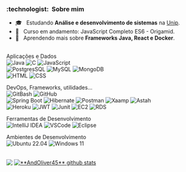 <h3> :technologist: &nbsp;Sobre mim </h3>

- 🎓 &nbsp; Estudando **Análise e desenvolvimento de sistemas** na <a href="https://www.unip.br/">Unip</a>.
- :page_facing_up: &nbsp; Curso em andamento: JavaScript Completo ES6 - Origamid.
- 🌱 &nbsp; Aprendendo mais sobre **Frameworks Java, React e Docker**.</br></br>

Aplicações e Dados</br>
![Java](https://img.shields.io/badge/Java-ED8B00?style=for-the-badge&logo=java&logoColor=white)
![C](https://img.shields.io/badge/C-A8B9CC.svg?style=for-the-badge&logo=C&logoColor=black)
![JavaScript](https://img.shields.io/badge/JavaScript-F7DF1E.svg?style=for-the-badge&logo=JavaScript&logoColor=black)</br>
![PostgresSQL](https://img.shields.io/badge/PostgreSQL-4169E1.svg?style=for-the-badge&logo=PostgreSQL&logoColor=white)
![MySQL](https://img.shields.io/badge/MySQL-005C84?style=for-the-badge&logo=mysql&logoColor=white)
![MongoDB](https://img.shields.io/badge/MongoDB-47A248.svg?style=for-the-badge&logo=MongoDB&logoColor=white)</br>
![HTML](https://img.shields.io/badge/HTML5-E34F26.svg?style=for-the-badge&logo=HTML5&logoColor=white)
![CSS](https://img.shields.io/badge/CSS3-1572B6.svg?style=for-the-badge&logo=CSS3&logoColor=white)

DevOps, Frameworks, utilidades...</br>
![GitBash](https://img.shields.io/badge/-GitBash-333333?style=for-the-badge&logo=git)
![GitHub](https://img.shields.io/badge/-GitHub-333333?style=for-the-badge&logo=github)</br>
![Spring Boot](https://img.shields.io/badge/Spring%20Boot-6DB33F.svg?style=for-the-badge&logo=Spring-Boot&logoColor=white)
![Hibernate](https://img.shields.io/badge/Hibernate-59666C.svg?style=for-the-badge&logo=Hibernate&logoColor=white)
![Postman](https://img.shields.io/badge/Postman-FF6C37.svg?style=for-the-badge&logo=Postman&logoColor=white)
![Xaamp](https://img.shields.io/badge/Xampp-F37623?style=for-the-badge&amp;logo=xampp&amp;logoColor=white)
![Astah](https://img.shields.io/badge/Astah-ED8B00?style=for-the-badge&logo=astah&logoColor=white)</br>
![Heroku](https://img.shields.io/badge/Heroku-430098.svg?style=for-the-badge&logo=Heroku&logoColor=white)
![JWT](https://img.shields.io/badge/JSON%20Web%20Tokens-000000.svg?style=for-the-badge&logo=JSON-Web-Tokens&logoColor=white)
![Junit](https://img.shields.io/badge/JUnit5-25A162.svg?style=for-the-badge&logo=JUnit5&logoColor=white)
![EC2](https://img.shields.io/badge/Amazon%20EC2-FF9900.svg?style=for-the-badge&logo=Amazon-EC2&logoColor=white)
![RDS](https://img.shields.io/badge/Amazon%20RDS-527FFF.svg?style=for-the-badge&logo=Amazon-RDS&logoColor=white)

Ferramentas de Desenvolvimento</br>
![IntelliJ IDEA](https://img.shields.io/badge/IntelliJIDEA-000000.svg?style=for-the-badge&logo=intellij-idea&logoColor=white)
![VSCode](https://img.shields.io/badge/Visual%20Studio%20Code-007ACC.svg?style=for-the-badge&logo=Visual-Studio-Code&logoColor=white)
![Eclipse](https://img.shields.io/badge/-Eclipse-333333?style=for-the-badge&logo=eclipse-ide&logoColor=2C2255)

Ambientes de Desenvolvimento</br>
![Ubuntu 22.04](https://img.shields.io/badge/Ubuntu-E95420?style=for-the-badge&logo=ubuntu&logoColor=white)
![Windows 11](https://img.shields.io/badge/Windows_11-0078d4?style=for-the-badge&logo=windows-11&logoColor=white)


</br>
<a href="https://github.com/AndOliver46"><img align="center" src="https://github-readme-stats.vercel.app/api/top-langs/?username=AndOliver46&theme=dracula&hide_langs_below=1"/></a> <a href="https://github.com/AndOliver46"><img align="center" src="https://github-readme-stats.vercel.app/api?username=AndOliver46&show_icons=true&theme=dracula&line_height=27" alt="**AndOliver45** github stats"/></a>
